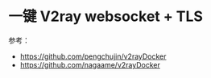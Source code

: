 # 一键 V2ray websocket + TLS

参考：

- <https://github.com/pengchujin/v2rayDocker>
- <https://github.com/nagaame/v2rayDocker>
